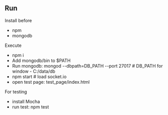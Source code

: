Run
-------

Install before
- npm
- mongodb

Execute
- npm i
- Add mongodb/bin to $PATH
- Run mongodb: mongod --dbpath=DB_PATH --port 27017 # DB_PATH for window - C:/data/db
- npm start # load socket.io
- open test page: test_page/index.html

For testing
- install Mocha
- run test: npm test
